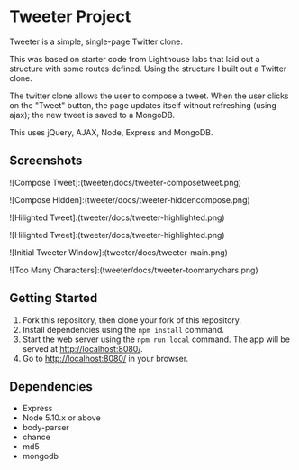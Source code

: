 # Tweeter Project

Tweeter is a simple, single-page Twitter clone.

This was based on starter code from Lighthouse labs that laid out a structure with some routes defined. Using the structure I built out a Twitter clone.

The twitter clone allows the user to compose a tweet. When the user clicks on the "Tweet" button, the page updates itself without refreshing (using ajax); the new tweet is saved to a MongoDB.

This uses jQuery, AJAX, Node, Express and MongoDB.

## Screenshots

![Compose Tweet]:(tweeter/docs/tweeter-composetweet.png)

![Compose Hidden]:(tweeter/docs/tweeter-hiddencompose.png)

![Hilighted Tweet]:(tweeter/docs/tweeter-highlighted.png)

![Hilighted Tweet]:(tweeter/docs/tweeter-highlighted.png)

![Initial Tweeter Window]:(tweeter/docs/tweeter-main.png)

![Too Many Characters]:(tweeter/docs/tweeter-toomanychars.png)


## Getting Started

1. Fork this repository, then clone your fork of this repository.
2. Install dependencies using the `npm install` command.
3. Start the web server using the `npm run local` command. The app will be served at <http://localhost:8080/>.
4. Go to <http://localhost:8080/> in your browser.

## Dependencies

- Express
- Node 5.10.x or above
- body-parser
- chance
- md5
- mongodb
